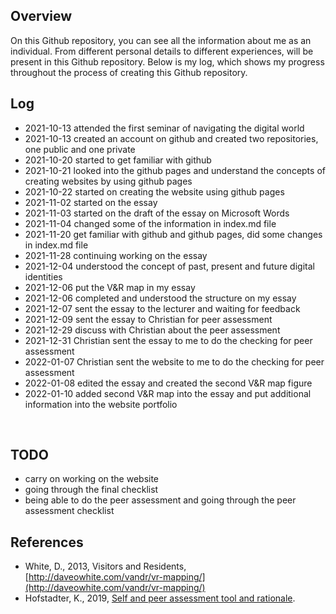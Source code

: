 ## Overview 
 On this Github repository, you can see all the information about me as an individual. From different personal details to different experiences, will be present in this Github repository. Below is my log, which shows my progress throughout the process of creating this Github repository.  



## Log
- 2021-10-13 attended the first seminar of navigating the digital world  
- 2021-10-13 created an account on github and created two repositories, one public and one private 
- 2021-10-20 started to get familiar with github
- 2021-10-21 looked into the github pages and understand the concepts of creating websites by using github pages
- 2021-10-22 started on creating the website using github pages
- 2021-11-02 started on the essay
- 2021-11-03 started on the draft of the essay on Microsoft Words
- 2021-11-04 changed some of the information in index.md file 
- 2021-11-20 get familiar with github and github pages, did some changes in index.md file
- 2021-11-28 continuing working on the essay
- 2021-12-04 understood the concept of past, present and future digital identities
- 2021-12-06 put the V&R map in my essay
- 2021-12-06 completed and understood the structure on my essay
- 2021-12-07 sent the essay to the lecturer and waiting for feedback
- 2021-12-09 sent the essay to Christian for peer assessment
- 2021-12-29 discuss with Christian about the peer assessment 
- 2021-12-31 Christian sent the essay to me to do the checking for peer assessment
- 2022-01-07 Christian sent the website to me to do the checking for peer assessment
- 2022-01-08 edited the essay and created the second V&R map figure 
- 2022-01-10 added second V&R map into the essay and put additional information into the website portfolio

<br>

## TODO  
- carry on working on the website
- going through the final checklist
- being able to do the peer assessment and going through the peer assessment checklist


## References
- White, D., 2013, Visitors and Residents, [http://daveowhite.com/vandr/vr-mapping/](http://daveowhite.com/vandr/vr-mapping/)
- Hofstadter, K., 2019, [Self and peer assessment tool and rationale](https://khofstadter.com/assets/doc/Hofstadter-2019-self-and-peer-assessment-tool-and-rationale.pdf).
